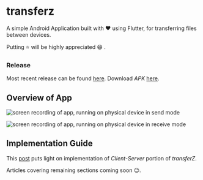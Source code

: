 # transferz

A simple Android Application built with :heart: using Flutter, for transferring files between devices.

Putting :star: will be highly appreciated :smile: .


### Release

Most recent release can be found [here](https://github.com/itzmeanjan/transferZ/releases/tag/v1.0). Download *APK* [here](https://github.com/itzmeanjan/transferZ/releases/download/v1.0/transferZ-1.0.apk).


## Overview of App

![screen recording of app, running on physical device in send mode](https://github.com/itzmeanjan/transferZ/blob/master/screenRecord1.gif)

![screen recording of app, running on physical device in receive mode](https://github.com/itzmeanjan/transferZ/blob/master/screenRecord2.gif)
  
  
## Implementation Guide

This [post](https://dev.to/itzmeanjan/making-of-transferz-part-1-n-3mjf) puts light on implementation of *Client-Server* portion of *transferZ*.


Articles covering remaining sections coming soon :wink:. 
